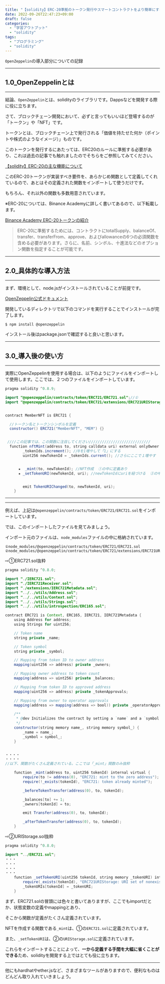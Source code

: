 ```yaml
---
title: "【solidity】ERC-20準拠のトークン発行やスマートコントラクトをより簡単にするライブラリ「OpenZeppelin」について"
date: 2022-09-26T22:47:23+09:00
draft: false
categories:
  - "学習アウトプット"
  - "solidity"
tags:
  - "プログラミング"
  - "solidity"
---
```


`OpenZeppelin`の導入部分についての記録
<!--more-->

***

## 1.0_OpenZeppelinとは

***

結論、`OpenZeppelin`とは、solidityのライブラリです。Dappsなどを開発する際に役に立ちます。

さて、ブロックチェーン開発において、必ずと言ってもいいほど登場するのが「トークン」や「NFT」です。

トークンとは、ブロックチェーン上で発行される「価値を持たせた何か（ポイントや株式のようなイメージ）」ものです。

このトークンを発行するにあたっては、ERC20のルールに準拠する必要があり、これは過去の記事でも触れましたのでそちらをご参照してみてください。

[【solidity】ERC-20の主な機能について](./17_ERC-20.md)

このERC-20トークンが実装すべき要件を、あらかじめ関数として定義してくれているので、あとはその定義された関数をインポートして使うだけです。

もちろん、それ以外の関数も多数用意されています。

※ERC-20については、Binance Academyに詳しく書いてあるので、以下転載します。

[Binance Academy ERC-20トークンの紹介](https://academy.binance.com/ja/articles/an-introduction-to-erc-20-tokens)
>ERC-20に準拠するためには、コントラクトにtotalSupply、balanceOf、transfer、transferFrom、approve、およびallowanceの6つの必須関数を含める必要があります。さらに、名前、シンボル、十進法などのオプション関数を指定することが可能です。

***

## 2.0_具体的な導入方法

***

まず、環境として、node.jsがインストールされていることが前提です。

[OpenZeppelin公式ドキュメント](https://docs.openzeppelin.com/)

開発しているディレクトリで以下のコマンドを実行することでインストールが完了します。
```
$ npm install @openzeppelin
```

インストール後はpackage.jsonで確認すると良いと思います。

***

## 3.0_導入後の使い方

***

実際にOpenZeppelinを使用する場合は、以下のようにファイルをインポートして使用します。ここでは、２つのファイルをインポートしています。

```java Hello.java {.light .line-number .copy}
pragma solidity ^0.8.9;

import "@openzeppelin/contracts/token/ERC721/ERC721.sol";//①
import "@openzeppelin/contracts/token/ERC721/extensions/ERC721URIStorage.sol";//②


contract MemberNFT is ERC721 {

  //トークン名とトークンシンボルを定義
  constructor() ERC721("MemberNFT", "MEM") {}


 ////この記事では、この関数に注目してください////////////////////////////
  function nftMint(address to, string calldata uri) external onlyOwner {
        _tokenIds.increment(); //0を1増やして「1」にする
        uint256 newTokenId = _tokenIds.current(); //さらにここで１増やす


      ★  _mint(to, newTokenId); //NFT作成  ①の中に定義あり
      ★ _setTokenURI(newTokenId, uri); //newTokenIdにuriを紐づける  ②の中に定義あり


        emit TokenURIChanged(to, newTokenId, uri);
    }

```

***
***

例えば、上記は`@openzeppelin/contracts/token/ERC721/ERC721.sol`をインポートしています。

では、このインポートしたファイルを見てみましょう。

インポート元のファイルは、`node_modules`ファイルの中に格納されています。

```
①node_modules/@openzeppelin/contracts/token/ERC721/ERC721.sol
②node_modules/@openzeppelin/contracts/token/ERC721/extensions/ERC721URIStorage.sol";
```


⇨①ERC721.sol抜粋
```java Hello.java {.light .line-number .copy}
pragma solidity ^0.8.0;

import "./IERC721.sol";
import "./IERC721Receiver.sol";
import "./extensions/IERC721Metadata.sol";
import "../../utils/Address.sol";
import "../../utils/Context.sol";
import "../../utils/Strings.sol";
import "../../utils/introspection/ERC165.sol";

contract ERC721 is Context, ERC165, IERC721, IERC721Metadata {
    using Address for address;
    using Strings for uint256;

    // Token name
    string private _name;

    // Token symbol
    string private _symbol;

    // Mapping from token ID to owner address
    mapping(uint256 => address) private _owners;

    // Mapping owner address to token count
    mapping(address => uint256) private _balances;

    // Mapping from token ID to approved address
    mapping(uint256 => address) private _tokenApprovals;

    // Mapping from owner to operator approvals
    mapping(address => mapping(address => bool)) private _operatorApprovals;

    /**
     * @dev Initializes the contract by setting a `name` and a `symbol` to the token collection.
     */
    constructor(string memory name_, string memory symbol_) {
        _name = name_;
        _symbol = symbol_;
    }


・・・・
・・・・
//以下、関数がたくさん定義されている。ここでは「_mint」関数のみ抜粋

    function _mint(address to, uint256 tokenId) internal virtual {
        require(to != address(0), "ERC721: mint to the zero address");
        require(!_exists(tokenId), "ERC721: token already minted");

        _beforeTokenTransfer(address(0), to, tokenId);

        _balances[to] += 1;
        _owners[tokenId] = to;

        emit Transfer(address(0), to, tokenId);

        _afterTokenTransfer(address(0), to, tokenId);
    }

```

⇨②URIStorage.sol抜粋
```java Hello.java {.light .line-number .copy}
pragma solidity ^0.8.0;

import "../ERC721.sol";
・・・
・・・
・・・
・・・
    function _setTokenURI(uint256 tokenId, string memory _tokenURI) internal virtual {
        require(_exists(tokenId), "ERC721URIStorage: URI set of nonexistent token");
        _tokenURIs[tokenId] = _tokenURI;
    }
```

まず、ERC721.solの冒頭には色々と書いてありますが、ここでもimportだとか、状態変数の定義やmappingとあり、

そこから関数が定義がたくさん定義されています。

NFTを作成する関数である`_mint`は、①の`ERC721.sol`に定義されています。

また、`_setTokenURI`は、②の`URIStorage.sol`に定義されています。

これらをインポートすることによって、**一から定義する手間を大幅に省くことができる**ため、solidityを開発する上ではとても役に立ちます。

***

他にもhardhatやether.jsなど、さまざまなツールがありますので、便利なものはどんどん取り入れていきましょう。
